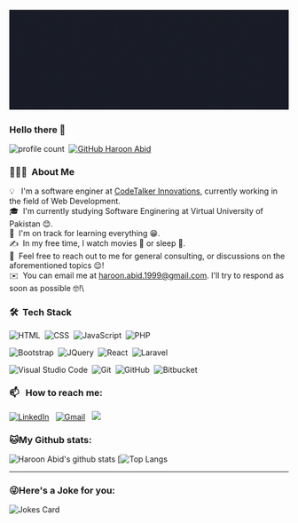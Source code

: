 ![BannerGIF](https://github.com/dev-buntoo/dev-buntoo/blob/main/profile-banner.gif)


### Hello there 👋
![profile count](https://komarev.com/ghpvc/?username=dev-buntoo&color=red)&nbsp;
[![GitHub Haroon Abid](https://img.shields.io/github/followers/dev-buntoo?label=follow&style=social)](https://github.com/dev-buntoo)&nbsp;

### 👨🏻‍💻 &nbsp;About Me

💡 &nbsp; I'm a software enginer at [CodeTalker Innovations](https://codetalkerinnov.com/), currently working in the field of Web Development.\
🎓 &nbsp;I'm currently studying Software Enginering at Virtual University of Pakistan 😊.\
🌱 &nbsp;I'm on track for learning everything 😁.\
✍️ &nbsp;In my free time, I watch movies 🎥 or sleep 🛌.\
💬 &nbsp;Feel free to reach out to me for general consulting, or discussions on the aforementioned topics 😌!\
✉️ &nbsp;You can email me at haroon.abid.1999@gmail.com. I'll try to respond as soon as possible 🤓!\


### 🛠 &nbsp;Tech Stack

![HTML](https://img.shields.io/badge/-HTML-05122A?style=flat&logo=HTML5)&nbsp;
![CSS](https://img.shields.io/badge/-CSS-05122A?style=flat&logo=CSS3&logoColor=1572B6)&nbsp;
![JavaScript](https://img.shields.io/badge/-JavaScript-05122A?style=flat&logo=javascript)&nbsp;
![PHP](https://img.shields.io/badge/-PHP-05122A?style=flat&logo=php)&nbsp;

![Bootstrap](https://img.shields.io/badge/-Bootstrap-05122A?style=flat&logo=bootstrap&logoColor=563D7C)&nbsp;
![JQuery](https://img.shields.io/badge/-JQuery-05122A?style=flat&logo=Jquery&logoColor=FFA518)&nbsp;
![React](https://img.shields.io/badge/-React-05122A?style=flat&logo=react&logoColor=blue)&nbsp;
![Laravel](https://img.shields.io/badge/-Laravel-05122A?style=flat&logo=laravel&logoColor=red)&nbsp;

![Visual Studio Code](https://img.shields.io/badge/-Visual%20Studio%20Code-05122A?style=flat&logo=visual-studio-code&logoColor=007ACC)&nbsp;
![Git](https://img.shields.io/badge/-Git-05122A?style=flat&logo=git)&nbsp;
![GitHub](https://img.shields.io/badge/-GitHub-05122A?style=flat&logo=github)&nbsp;
![Bitbucket](https://img.shields.io/badge/-Bitbucket-05122A?style=flat&logo=bitbucket&logoColor=blue)&nbsp;

### 📫 &nbsp; How to reach me:


<a href="https://www.linkedin.com/in/dev-buntoo/"><img alt="LinkedIn" src="https://img.shields.io/badge/linkedin%20-%230077B5.svg?&style=flat&logo=linkedin&logoColor=white"/></a> &nbsp;
<a href="mailto:haroon.abid.1999@gmail.com"><img alt="Gmail" src="https://img.shields.io/badge/Gmail-D14836?style=flat&logo=gmail&logoColor=white" /></a> &nbsp;
<a href="https://instagram.com/i_am_buntoo"><img src="https://img.shields.io/badge/-@i_am_buntoo_-E4405F?style=flat&logo=Instagram&logoColor=white"/></a> &nbsp;



### 🐱My Github stats:
![Haroon Abid's github stats](https://github-readme-stats-dev-buntoo.vercel.app/api?username=dev-buntoo&show_icons=true&count_private=true&theme=dracula)
[![Top Langs](https://github-readme-stats-dev-buntoo.vercel.app/api/top-langs/?username=dev-buntoo&layout=compact&count_private=true&text_color=daf7dc&bg_color=151515)

<!--START_SECTION:waka-->
<!--END_SECTION:waka-->

---

### 😜Here's a Joke for you:
<img src="https://readme-jokes.vercel.app/api" alt="Jokes Card" />
